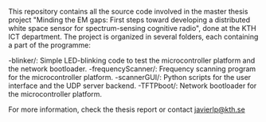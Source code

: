 This repository contains all the source code involved in the master thesis project "Minding the EM gaps: First steps toward developing a distributed white space sensor for spectrum-sensing cognitive
radio", done at the KTH ICT department. The project is organized in several folders, each containing a part of the programme:

-blinker/: Simple LED-blinking code to test the microcontroller platform and the network bootloader.
-frequencyScanner/: Frequency scanning program for the microcontroller platform.
-scannerGUI/: Python scripts for the user interface and the UDP server backend.
-TFTPboot/: Network bootloader for the microcontroller platform.

For more information, check the thesis report or contact javierlp@kth.se
